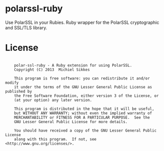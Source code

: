polarssl-ruby
=============

Use PolarSSL in your Rubies. Ruby wrapper for the PolarSSL cryptographic and SSL/TLS library.

License
=======

```

    polar-ssl-ruby - A Ruby extension for using PolarSSL.
    Copyright (C) 2013  Michiel Sikkes

    This program is free software: you can redistribute it and/or modify
    it under the terms of the GNU Lesser General Public License as published by
    the Free Software Foundation, either version 3 of the License, or
    (at your option) any later version.

    This program is distributed in the hope that it will be useful,
    but WITHOUT ANY WARRANTY; without even the implied warranty of
    MERCHANTABILITY or FITNESS FOR A PARTICULAR PURPOSE.  See the
    GNU Lesser General Public License for more details.

    You should have received a copy of the GNU Lesser General Public License
    along with this program.  If not, see <http://www.gnu.org/licenses/>.

```
